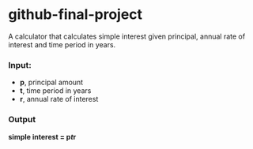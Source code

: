 # github-final-project

A calculator that calculates simple interest given principal, annual rate of interest and time period in years.

### Input:

   - **p**, principal amount
   - **t**, time period in years
   - **r**, annual rate of interest
     
### Output

   **simple interest = p*t*r**

